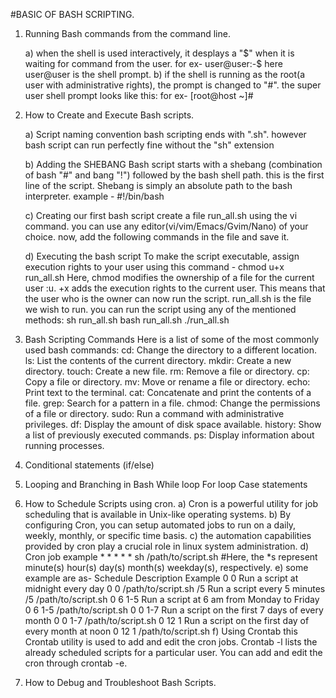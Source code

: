 #BASIC OF BASH SCRIPTING.

1. Running Bash commands from the command line.
   
      a) when the shell is used interactively, it desplays a "$" when it is waiting for command from the user.
        for ex- user@user:-$ 
          here user@user is the shell prompt.
      b) if the shell is running as the root(a user with administrative rights), the prompt is changed to "#". the super user shell prompt looks like this:
        for ex- [root@host ~]#

2. How to Create and Execute Bash scripts.
   
     a) Script naming convention
         bash scripting ends with ".sh". however bash script can run perfectly fine without the "sh" extension

     b) Adding the SHEBANG
         Bash script starts with a shebang (combination of bash "#" and bang "!") followed by the bash shell path.
         this is the first line of the script.
         Shebang is simply an absolute path to the bash interpreter.
         example - #!/bin/bash

     c) Creating our first bash script
         create a file run_all.sh using the vi command. you can use any editor(vi/vim/Emacs/Gvim/Nano) of your choice.
         now, add the following commands in the file and save it.

     d) Executing the bash script
         To make the script executable, assign execution rights to your user using this command - chmod u+x run_all.sh 
           Here,
              chmod modifies the ownership of a file for the current user :u.
              +x adds the execution rights to the current user. This means that the user who is the owner can now run the script.
              run_all.sh is the file we wish to run.
          you can run the script using any of the mentioned methods:
              sh run_all.sh
              bash run_all.sh
              ./run_all.sh

3. Bash Scripting Commands
         Here is a list of some of the most commonly used bash commands:
            cd: Change the directory to a different location.
            ls: List the contents of the current directory.
            mkdir: Create a new directory.
            touch: Create a new file.
            rm: Remove a file or directory.
            cp: Copy a file or directory.
            mv: Move or rename a file or directory.
            echo: Print text to the terminal.
            cat: Concatenate and print the contents of a file.
            grep: Search for a pattern in a file.
            chmod: Change the permissions of a file or directory.
            sudo: Run a command with administrative privileges.
            df: Display the amount of disk space available.
            history: Show a list of previously executed commands.
            ps: Display information about running processes.

4. Conditional statements (if/else)
         
   
5. Looping and Branching in Bash
   While loop
   For loop
   Case statements
   
6. How to Schedule Scripts using cron.
   a) Cron is a powerful utility for job scheduling that is available in Unix-like operating systems.
   b) By configuring Cron, you can setup automated jobs to run on a daily, weekly, monthly, or specific time basis.
   c) the automation capabilities provided by cron play a crucial role in linux system administration.
   d) Cron job example
               * * * * * sh /path/to/script.sh    #Here, the *s represent minute(s) hour(s) day(s) month(s) weekday(s), respectively.
   e) some example are as-
                  Schedule	   Description	                                             Example
                  0 0	      Run a script at midnight every day	                     0 0 /path/to/script.sh
                  /5	         Run a script every 5 minutes	                           /5 /path/to/script.sh
                  0 6 1-5	   Run a script at 6 am from Monday to Friday	            0 6 1-5 /path/to/script.sh
                  0 0 1-7	   Run a script on the first 7 days of every month	         0 0 1-7 /path/to/script.sh
                  0 12 1	   Run a script on the first day of every month at noon	   0 12 1 /path/to/script.sh
   f) Using Crontab
               this Crontab utility is used to add and edit the cron jobs.
               Crontab -l lists the already scheduled scripts for a particular user.
               You can add and edit the cron through crontab -e. 
   
8. How to Debug and Troubleshoot Bash Scripts.
   


     
     
